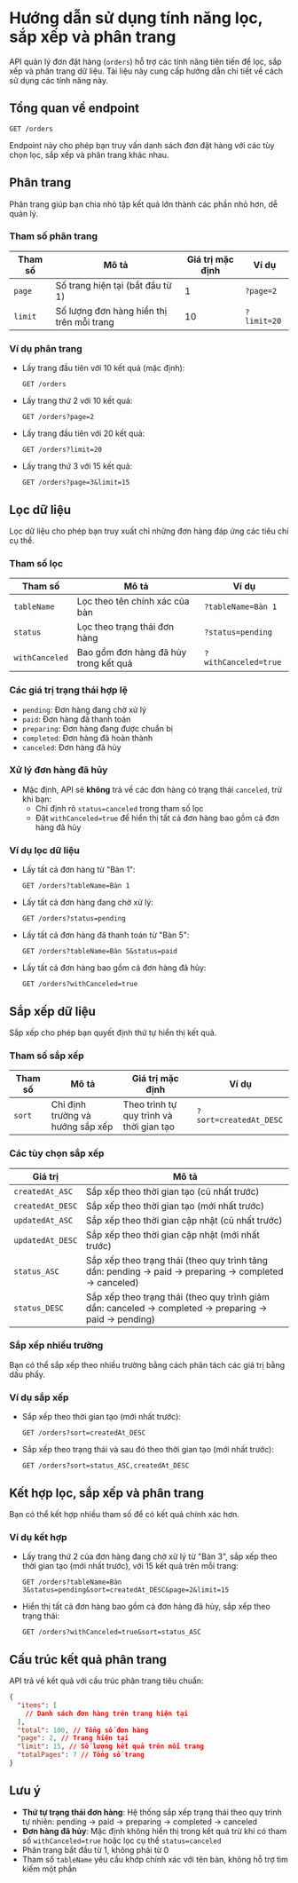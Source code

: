 # Hướng dẫn sử dụng tính năng lọc, sắp xếp và phân trang

API quản lý đơn đặt hàng (`orders`) hỗ trợ các tính năng tiên tiến để lọc, sắp xếp và phân trang dữ liệu. Tài liệu này cung cấp hướng dẫn chi tiết về cách sử dụng các tính năng này.

## Tổng quan về endpoint

```
GET /orders
```

Endpoint này cho phép bạn truy vấn danh sách đơn đặt hàng với các tùy chọn lọc, sắp xếp và phân trang khác nhau.

## Phân trang

Phân trang giúp bạn chia nhỏ tập kết quả lớn thành các phần nhỏ hơn, dễ quản lý.

### Tham số phân trang

| Tham số | Mô tả                                     | Giá trị mặc định | Ví dụ       |
| ------- | ----------------------------------------- | ---------------- | ----------- |
| `page`  | Số trang hiện tại (bắt đầu từ 1)          | 1                | `?page=2`   |
| `limit` | Số lượng đơn hàng hiển thị trên mỗi trang | 10               | `?limit=20` |

### Ví dụ phân trang

- Lấy trang đầu tiên với 10 kết quả (mặc định):

  ```
  GET /orders
  ```

- Lấy trang thứ 2 với 10 kết quả:

  ```
  GET /orders?page=2
  ```

- Lấy trang đầu tiên với 20 kết quả:

  ```
  GET /orders?limit=20
  ```

- Lấy trang thứ 3 với 15 kết quả:
  ```
  GET /orders?page=3&limit=15
  ```

## Lọc dữ liệu

Lọc dữ liệu cho phép bạn truy xuất chỉ những đơn hàng đáp ứng các tiêu chí cụ thể.

### Tham số lọc

| Tham số        | Mô tả                                 | Ví dụ                |
| -------------- | ------------------------------------- | -------------------- |
| `tableName`    | Lọc theo tên chính xác của bàn        | `?tableName=Bàn 1`   |
| `status`       | Lọc theo trạng thái đơn hàng          | `?status=pending`    |
| `withCanceled` | Bao gồm đơn hàng đã hủy trong kết quả | `?withCanceled=true` |

### Các giá trị trạng thái hợp lệ

- `pending`: Đơn hàng đang chờ xử lý
- `paid`: Đơn hàng đã thanh toán
- `preparing`: Đơn hàng đang được chuẩn bị
- `completed`: Đơn hàng đã hoàn thành
- `canceled`: Đơn hàng đã hủy

### Xử lý đơn hàng đã hủy

- Mặc định, API sẽ **không** trả về các đơn hàng có trạng thái `canceled`, trừ khi bạn:
  - Chỉ định rõ `status=canceled` trong tham số lọc
  - Đặt `withCanceled=true` để hiển thị tất cả đơn hàng bao gồm cả đơn hàng đã hủy

### Ví dụ lọc dữ liệu

- Lấy tất cả đơn hàng từ "Bàn 1":

  ```
  GET /orders?tableName=Bàn 1
  ```

- Lấy tất cả đơn hàng đang chờ xử lý:

  ```
  GET /orders?status=pending
  ```

- Lấy tất cả đơn hàng đã thanh toán từ "Bàn 5":

  ```
  GET /orders?tableName=Bàn 5&status=paid
  ```

- Lấy tất cả đơn hàng bao gồm cả đơn hàng đã hủy:
  ```
  GET /orders?withCanceled=true
  ```

## Sắp xếp dữ liệu

Sắp xếp cho phép bạn quyết định thứ tự hiển thị kết quả.

### Tham số sắp xếp

| Tham số | Mô tả                            | Giá trị mặc định                         | Ví dụ                  |
| ------- | -------------------------------- | ---------------------------------------- | ---------------------- |
| `sort`  | Chỉ định trường và hướng sắp xếp | Theo trình tự quy trình và thời gian tạo | `?sort=createdAt_DESC` |

### Các tùy chọn sắp xếp

| Giá trị          | Mô tả                                                                                                |
| ---------------- | ---------------------------------------------------------------------------------------------------- |
| `createdAt_ASC`  | Sắp xếp theo thời gian tạo (cũ nhất trước)                                                           |
| `createdAt_DESC` | Sắp xếp theo thời gian tạo (mới nhất trước)                                                          |
| `updatedAt_ASC`  | Sắp xếp theo thời gian cập nhật (cũ nhất trước)                                                      |
| `updatedAt_DESC` | Sắp xếp theo thời gian cập nhật (mới nhất trước)                                                     |
| `status_ASC`     | Sắp xếp theo trạng thái (theo quy trình tăng dần: pending → paid → preparing → completed → canceled) |
| `status_DESC`    | Sắp xếp theo trạng thái (theo quy trình giảm dần: canceled → completed → preparing → paid → pending) |

### Sắp xếp nhiều trường

Bạn có thể sắp xếp theo nhiều trường bằng cách phân tách các giá trị bằng dấu phẩy.

### Ví dụ sắp xếp

- Sắp xếp theo thời gian tạo (mới nhất trước):

  ```
  GET /orders?sort=createdAt_DESC
  ```

- Sắp xếp theo trạng thái và sau đó theo thời gian tạo (mới nhất trước):
  ```
  GET /orders?sort=status_ASC,createdAt_DESC
  ```

## Kết hợp lọc, sắp xếp và phân trang

Bạn có thể kết hợp nhiều tham số để có kết quả chính xác hơn.

### Ví dụ kết hợp

- Lấy trang thứ 2 của đơn hàng đang chờ xử lý từ "Bàn 3", sắp xếp theo thời gian tạo (mới nhất trước), với 15 kết quả trên mỗi trang:

  ```
  GET /orders?tableName=Bàn 3&status=pending&sort=createdAt_DESC&page=2&limit=15
  ```

- Hiển thị tất cả đơn hàng bao gồm cả đơn hàng đã hủy, sắp xếp theo trạng thái:
  ```
  GET /orders?withCanceled=true&sort=status_ASC
  ```

## Cấu trúc kết quả phân trang

API trả về kết quả với cấu trúc phân trang tiêu chuẩn:

```json
{
  "items": [
    // Danh sách đơn hàng trên trang hiện tại
  ],
  "total": 100, // Tổng số đơn hàng
  "page": 2, // Trang hiện tại
  "limit": 15, // Số lượng kết quả trên mỗi trang
  "totalPages": 7 // Tổng số trang
}
```

## Lưu ý

- **Thứ tự trạng thái đơn hàng**: Hệ thống sắp xếp trạng thái theo quy trình tự nhiên: pending → paid → preparing → completed → canceled
- **Đơn hàng đã hủy**: Mặc định không hiển thị trong kết quả trừ khi có tham số `withCanceled=true` hoặc lọc cụ thể `status=canceled`
- Phân trang bắt đầu từ 1, không phải từ 0
- Tham số `tableName` yêu cầu khớp chính xác với tên bàn, không hỗ trợ tìm kiếm một phần
